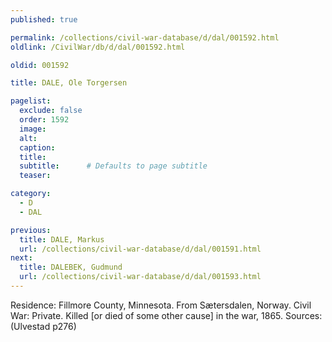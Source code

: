 ```yaml
---
published: true

permalink: /collections/civil-war-database/d/dal/001592.html
oldlink: /CivilWar/db/d/dal/001592.html

oldid: 001592

title: DALE, Ole Torgersen

pagelist:
  exclude: false
  order: 1592
  image: 
  alt:
  caption:
  title:
  subtitle:      # Defaults to page subtitle
  teaser:

category: 
  - D 
  - DAL

previous:
  title: DALE, Markus
  url: /collections/civil-war-database/d/dal/001591.html  
next:
  title: DALEBEK, Gudmund
  url: /collections/civil-war-database/d/dal/001593.html   
---
```

Residence: Fillmore County, Minnesota. From S&aelig;tersdalen, Norway. Civil War: Private. Killed [or died of some other cause] in the war, 1865. Sources: (Ulvestad p276)
